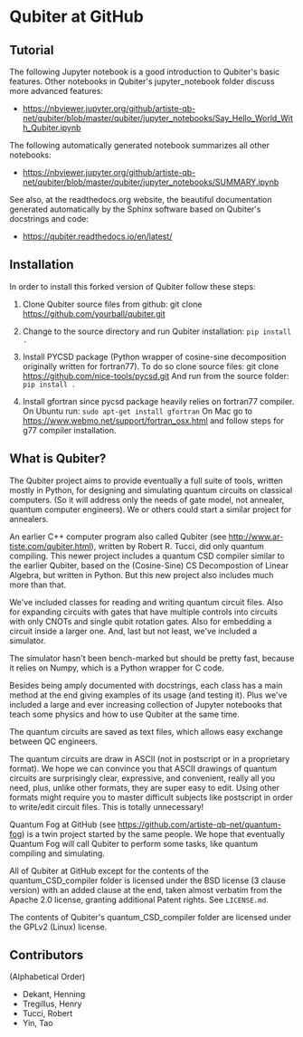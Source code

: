 # Qubiter at GitHub

## Tutorial

The following Jupyter notebook is a
good introduction to Qubiter's basic features. Other notebooks
in Qubiter's jupyter_notebook folder
discuss more advanced features:

* https://nbviewer.jupyter.org/github/artiste-qb-net/qubiter/blob/master/qubiter/jupyter_notebooks/Say_Hello_World_With_Qubiter.ipynb

The following automatically generated notebook summarizes all other notebooks:

* https://nbviewer.jupyter.org/github/artiste-qb-net/qubiter/blob/master/qubiter/jupyter_notebooks/SUMMARY.ipynb

See also, at the readthedocs.org
website, the beautiful documentation generated automatically by the Sphinx
software based on Qubiter's docstrings and code:

* https://qubiter.readthedocs.io/en/latest/

## Installation

In order to install this forked version of Qubiter follow these steps:

1) Clone Qubiter source files from github:
git clone https://github.com/yourball/qubiter.git

2) Change to the source directory and run Qubiter installation:
``pip install .``

3) Install PYCSD package (Python wrapper of cosine-sine decomposition originally written for fortran77).
To do so clone source files: git clone https://github.com/nice-tools/pycsd.git
And run from the source folder:
``pip install .``

4) Install gfortran since pycsd package heavily relies on fortran77 compiler.
On Ubuntu run: ``sudo apt-get install gfortran``
On Mac go to https://www.webmo.net/support/fortran_osx.html and follow steps for g77 compiler installation.


## What is Qubiter?

The Qubiter project aims to  provide eventually a full suite of tools, written mostly in Python, for designing and simulating quantum circuits on classical computers. (So it will address only the needs of gate model, not annealer, quantum computer engineers). We or others could start a similar project for annealers.

An earlier C++ computer program also called Qubiter (see http://www.ar-tiste.com/qubiter.html), written by Robert R. Tucci, did only quantum compiling. This newer project includes a quantum CSD compiler similar to the earlier Qubiter, based on the (Cosine-Sine) CS Decompostion of Linear Algebra, but written in Python. But this new project also includes much more than that.

We've included classes for reading and writing quantum circuit files. Also for expanding circuits with gates that have multiple controls into circuits with only CNOTs and single qubit rotation gates. Also for embedding a circuit inside a larger one. And, last but not least, we've included a simulator.

The simulator hasn't been bench-marked but should be pretty fast, because it relies on Numpy, which is a Python wrapper for C code.

Besides being amply documented with docstrings, each class has a main method at the end giving examples of its usage (and testing it). Plus we've included a large and ever increasing collection of Jupyter notebooks that teach some physics and how to use Qubiter at the same time.

The quantum circuits are saved as text files, which allows easy exchange between QC engineers.

The quantum circuits are draw in ASCII (not in postscript or in a proprietary format). We hope we can convince you that ASCII drawings of quantum circuits are surprisingly clear, expressive, and convenient, really all you need, plus, unlike other formats, they are super easy to edit. Using other formats might require you to master difficult subjects like postscript in order to write/edit circuit files. This is totally unnecessary!

Quantum Fog at GitHub (see https://github.com/artiste-qb-net/quantum-fog) is a twin project started by the same people. We hope that eventually Quantum Fog will call Qubiter to perform some tasks, like quantum compiling and simulating.

All of Qubiter at GitHub except for the contents of the quantum_CSD_compiler folder is licensed under the BSD license (3 clause version) with an added clause at the end, taken almost verbatim from the Apache 2.0 license, granting additional Patent rights. See `LICENSE.md`.

The contents of Qubiter's quantum_CSD_compiler folder are licensed under the GPLv2 (Linux) license.

## Contributors

(Alphabetical Order)
* Dekant, Henning
* Tregillus, Henry
* Tucci, Robert
* Yin, Tao
